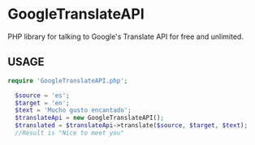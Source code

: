 # GoogleTranslateAPI
PHP library for talking to Google's Translate API for free and unlimited.

## USAGE

```php
require 'GoogleTranslateAPI.php';

  $source = 'es';
  $target = 'en';
  $text = 'Mucho gusto encantado';
  $translateApi = new GoogleTranslateAPI();
  $translated = $translateApi->translate($source, $target, $text);
  //Result is "Nice to meet you"
  
```
